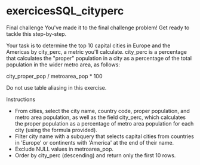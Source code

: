 # exercicesSQL_cityperc

Final challenge
You've made it to the final challenge problem! Get ready to tackle this step-by-step.

Your task is to determine the top 10 capital cities in Europe and the Americas by city_perc, a metric you'll calculate. city_perc is a percentage that calculates the "proper" population in a city as a percentage of the total population in the wider metro area, as follows:

city_proper_pop / metroarea_pop * 100

Do not use table aliasing in this exercise.

Instructions
- From cities, select the city name, country code, proper population, and metro area population, as well as the field city_perc, which calculates the proper population as a percentage of metro area population for each city (using the formula provided).
- Filter city name with a subquery that selects capital cities from countries in 'Europe' or continents with 'America' at the end of their name.
- Exclude NULL values in metroarea_pop.
- Order by city_perc (descending) and return only the first 10 rows.
